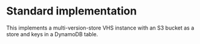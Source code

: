 # Standard implementation

This implements a multi-version-store VHS instance with an S3 bucket as a store
and keys in a DynamoDB table.
